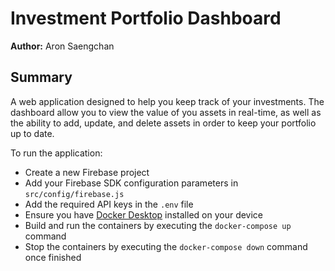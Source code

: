 # Investment Portfolio Dashboard

**Author:** Aron Saengchan

## Summary

A web application designed to help you keep track of your investments. The dashboard allow you to view the value of you assets in real-time, as well as the ability to add, update, and delete assets in order to keep your portfolio up to date.

To run the application:

- Create a new Firebase project
- Add your Firebase SDK configuration parameters in `src/config/firebase.js`
- Add the required API keys in the `.env` file
- Ensure you have [Docker Desktop](https://www.docker.com/products/docker-desktop/) installed on your device
- Build and run the containers by executing the `docker-compose up` command
- Stop the containers by executing the `docker-compose down` command once finished
